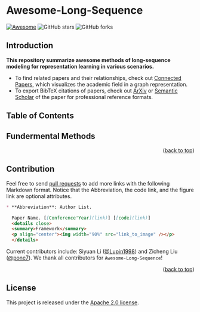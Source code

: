 # Awesome-Long-Sequence

 [![Awesome](https://awesome.re/badge.svg)](https://awesome.re) ![GitHub stars](https://img.shields.io/github/stars/Westlake-AI/Awesome-Long-Sequence?color=green) ![GitHub forks](https://img.shields.io/github/forks/Westlake-AI/Awesome-Long-Sequence?color=yellow&label=Fork)
 <!-- ![visitors](https://visitor-badge.glitch.me/badge?page_id=Westlake-AI/Awesome-Long-Sequence) -->

## Introduction

**This repository summarize awesome methods of long-sequence modeling for representation learning in various scenarios.**

* To find related papers and their relationships, check out [Connected Papers](https://www.connectedpapers.com/), which visualizes the academic field in a graph representation.
* To export BibTeX citations of papers, check out [ArXiv](https://arxiv.org/) or [Semantic Scholar](https://www.semanticscholar.org/) of the paper for professional reference formats.

## Table of Contents

## Fundermental Methods

<p align="right">(<a href="#top">back to top</a>)</p>

## Contribution

Feel free to send [pull requests](https://github.com/Westlake-AI/Awesome-Long-Sequence/pulls) to add more links with the following Markdown format. Notice that the Abbreviation, the code link, and the figure link are optional attributes.

```markdown
* **Abbreviation**: Author List.

  Paper Name. [[Conference'Year](link)] [[code](link)]
  <details close>
  <summary>Framework</summary>
  <p align="center"><img width="90%" src="link_to_image" /></p>
  </details>
```

Current contributors include: Siyuan Li ([@Lupin1998](https://github.com/Lupin1998)) and Zicheng Liu ([@pone7](https://github.com/pone7)). We thank all contributors for `Awesome-Long-Sequence`!

<p align="right">(<a href="#top">back to top</a>)</p>

## License

This project is released under the [Apache 2.0 license](LICENSE).

<!-- ## Acknowledgement

This repository is built using the [OpenMixup](https://github.com/Westlake-AI/openmixup) library and [Awesome README](https://github.com/matiassingers/awesome-readme) repository. -->

<!-- ## Related Project

- [OpenMixup](https://github.com/Westlake-AI/openmixup): CAIRI Supervised, Semi- and Self-Supervised Visual Representation Learning Toolbox and Benchmark.
- [Awesome-Mix](https://github.com/ChengtaiCao/Awesome-Mix): An awesome list of papers for `A Survey of Mix-based Data Augmentation: Taxonomy, Methods, Applications, and Explainability, we categorize them based on our proposed taxonomy`.
- [survery-image-mixing-and-deleting-for-data-augmentation](https://github.com/humza909/survery-image-mixing-and-deleting-for-data-augmentation): An awesome list of papers for `Survey: Image Mixing and Deleting for Data Augmentation`.
- [awesome-mixup](https://github.com/demoleiwang/awesome-mixup): A collection of awesome papers about mixup.
- [awesome-mixed-sample-data-augmentation](https://github.com/JasonZhang156/awesome-mixed-sample-data-augmentation): A collection of awesome things about mixed sample data augmentation.
- [data-augmentation-review](https://github.com/AgaMiko/data-augmentation-review): List of useful data augmentation resources. -->
